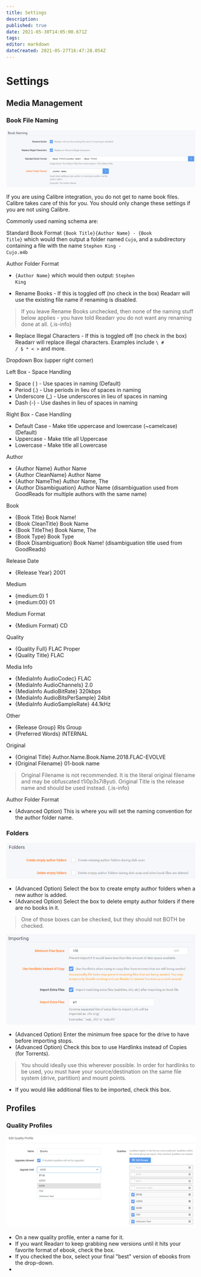 ```yaml
---
title: Settings
description: 
published: true
date: 2021-05-30T14:05:00.671Z
tags: 
editor: markdown
dateCreated: 2021-05-27T16:47:28.054Z
---
```


# Settings

## Media Management

### Book File Naming

![bookfilenaming.png](/assets/readarr/bookfilenaming.png)

If you are using Calibre integration, you do not get to name book files. Calibre takes care of this for you. You should only change these settings if you are not using Calibre.

Commonly used naming schema are:

Standard Book Format
<code>{Book Title}\{Author Name} - {Book Title}</code> which would then output a folder named <code>Cujo</code>, and a subdirectory containing a file with the name <code>Stephen King - Cujo.m4b</code>

Author Folder Format
- <code>{Author Name}</code> which would then output: <code>Stephen King</code>

- Rename Books - If this is toggled off (no check in the box) Readarr will use the existing file name if renaming is disabled.

> If you leave Rename Books unchecked, then none of the naming stuff below applies - you have told Readarr you do not want any renaming done at all.
{.is-info}

- Replace Illegal Characters - If this is toggled off (no check in the box) Readarr will replace illegal characters. Examples include <code>\ # / $ * < ></code> and more.

Dropdown Box (upper right corner)

Left Box - Space Handling
- Space ( ) - Use spaces in naming (Default)
- Period (.) - Use periods in lieu of spaces in naming
- Underscore (_) - Use underscores in lieu of spaces in naming
- Dash (-) - Use dashes in lieu of spaces in naming

Right Box - Case Handling

- Default Case - Make title uppercase and lowercase (~camelcase) (Default)
- Uppercase - Make title all Uppercase
- Lowercase - Make title all Lowercase

Author
- {Author Name}	Author Name
- {Author CleanName}	Author Name
- {Author NameThe}	Author Name, The
- {Author Disambiguation}	Author Name (disambiguation used from GoodReads for multiple authors with the same name)

Book
- {Book Title}	Book Name!
- {Book CleanTitle}	Book Name
- {Book TitleThe}	Book Name, The
- {Book Type}	Book Type
- {Book Disambiguation}	Book Name! (disambiguation title used from GoodReads)

Release Date
- {Release Year}	2001

Medium
- {medium:0}	1
- {medium:00}	01

Medium Format
- {Medium Format}	CD

Quality
- {Quality Full}	FLAC Proper
- {Quality Title}	FLAC

Media Info
- {MediaInfo AudioCodec}	FLAC
- {MediaInfo AudioChannels}	2.0
- {MediaInfo AudioBitRate}	320kbps
- {MediaInfo AudioBitsPerSample}	24bit
- {MediaInfo AudioSampleRate}	44.1kHz

Other
- {Release Group}	Rls Group
- {Preferred Words}	iNTERNAL

Original
- {Original Title}	Author.Name.Book.Name.2018.FLAC-EVOLVE
- {Original Filename}	01-book name

> Original Filename is not recommended. It is the literal original filename and may be obfuscated t1i0p3s7i8yuti. Original Title is the release name and should be used instead.
{.is-info}
  
Author Folder Format

- (Advanced Option) This is where you will set the naming convention for the author folder name.

### Folders
  
![mm_folders.png](/assets/readarr/mm_folders.png)
  
- (Advanced Option) Select the box to create empty author folders when a new author is added.
- (Advanced Option) Select the box to delete empty author folders if there are no books in it.
  
> One of those boxes can be checked, but they should not BOTH be checked.
  
![mm_importing.png](/assets/readarr/mm_importing.png)
  
- (Advanced Option) Enter the minimum free space for the drive to have before importing stops.
- (Advanced Option) Check this box to use Hardlinks instead of Copies (for Torrents).
  
> You should ideally use this wherever possible. In order for hardlinks to be used, you must have your source/destination on the same file system (drive, partition) and mount points.
  
- If you would like additional files to be imported, check this box.
## Profiles
### Quality Profiles

![qualityprofile.png](/assets/readarr/qualityprofile.png)

- On a new quality profile, enter a name for it.
- If you want Readarr to keep grabbing new versions until it hits your favorite format of ebook, check the box.
- If you checked the box, select your final "best" version of ebooks from the drop-down.
- 
